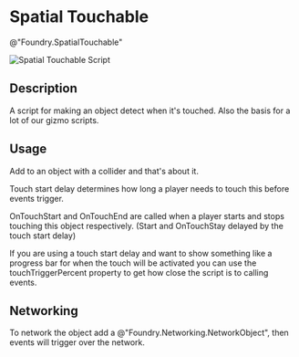 # Spatial Touchable 
@"Foundry.SpatialTouchable"

![Spatial Touchable Script](./img/SpatialTouchableScript.png)

## Description
A script for making an object detect when it's touched. Also the basis for a lot of our gizmo scripts. 

## Usage
Add to an object with a collider and that's about it.

Touch start delay determines how long a player needs to touch this before events trigger.

OnTouchStart and OnTouchEnd are called when a player starts and stops touching this object respectively. (Start and OnTouchStay delayed by the touch start delay)

If you are using a touch start delay and want to show something like a progress bar for when the touch will be activated you can use the touchTriggerPercent property to get how close the script is to calling events. 

## Networking
To network the object add a @"Foundry.Networking.NetworkObject", then events will trigger over the network.
